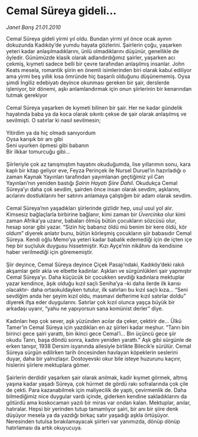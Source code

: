 # Cemal Süreya gideli...

*Janet Barış 21.01.2010*

<div class="taraf_structure_2col_1zq">
<div class="margen_n">



 <p>Cemal Süreya gideli yirmi yıl oldu. Bundan yirmi yıl önce ocak ayının dokuzunda Kadıköy’de yumdu hayata gözlerini. Şairlerin çoğu, yaşarken yeteri kadar anlaşılmadıklarını, ünlü olmadıklarını düşünür, genellikle de öyledir. Günümüzde klasik olarak adlandırdığımız şairler, yaşarken acı çekmiş, kıymeti sadece belli bir çevre tarafından anlaşılmış insanlar. John Keats mesela, romantik şiirin en önemli isimlerinden biri olarak kabul ediliyor ama yirmi beş yıllık kısa ömründe hiç başarılı olduğunu düşünememiş. Oysa şimdi İngiliz edebiyatı deyince okunması gereken bir şair, derslerde işleniyor, bir dönemi, aşkı anlamlandırmak için onun şiirlerinin bir kenarından tutmak gerekiyor <br/><br/>Cemal Süreya yaşarken de kıymeti bilinen bir şair. Her ne kadar gündelik hayatında baba ya da koca olarak sıkıntı çekse de şair olarak anlaşılmış ve sevilmişti. O satırlar ki nasıl sevilmesin; <br/><br/>Yitirdim ya da hiç olmadı sanıyordum <br/>Oysa karışık bir anı gibi <br/>Seni uyurken öpmesi gibi babanın <br/>Bir ilkkar tomurcuğu gibi... <br/><br/>Şiirleriyle çok az tanışmıştım hayatını okuduğumda, lise yıllarımın sonu, kara kaplı bir kitap geliyor eve, Feyza Perinçek ile Nursel Duruel’in hazırladığı o zaman Kaynak Yayınları tarafından yayımlanan geçtiğimiz yıl Can Yayınları’nın yeniden bastığı <i>Şairin Hayatı Şiire Dahil</i>. Okudukça Cemal Süreya’yı daha çok sevdim, şairden önce insan olarak sevdim, aşklarını, acılarını dostluklarını her satırını anlamaya çalıştığım bir adam olarak sevdim. <br/><br/>Cemal Süreya’nın yaşadıkları şiirlerinde gizlidir hep, usul usul yol alır. Kimsesiz bağlaçlarla birbirine bağlanır, kimi zaman bir <i>Üvercinka</i> olur kimi zaman Afrika’ya uzanır, babaları ölmüş bütün çocukların sözcüsü olur, hesap sorar gibi yazar. “Sizin hiç babanız öldü mü benim bir kere öldü, kör oldum” diyerek anlatır bunu, bütün körleşmiş çocukların şiir babasıdır Cemal Süreya. Kendi oğlu Memo’ya yeteri kadar babalık edemediği için de içten içe hep bir suçluluk duygusu hissetmiştir. Kızı Ayçe’nin nikâhını da kendisine haber verilmediği için görememiştir. <br/><br/>Şiir deyince, Cemal Süreya deyince Çiçek Pasajı’ndaki, Kadıköy’deki rakılı akşamlar gelir akla ve elbette kadınlar. Aşkları ve sürgünlükleri şair yapmıştır Cemal Süreya’yı. Daha küçücük bir çocukken sevdiği kadınlara mektuplar yazar kendince, âşık olduğu kızıl saçlı Seniha’ya –ki daha ilerde ilk karısı olacaktır- daha ortaokuldayken tutulur, ilk satırları bu kızıl saçlı kıza... “Seni sevdiğim anda her şeyim kızıl oldu, masmavi defterime kızıl satırlar doldu” diyerek ifşa eder duygularını. Satırlar çok kızıl olunca yaşça büyük bir arkadaşı uyarır, “yahu ne yapıyorsun sana komünist derler” diye. <br/><br/>Kadınları hep çok sever, aşk yüzünden acılar da çeker, çektirir de... Ülkü Tamer’in Cemal Süreya için yazdıkları en az şiirleri kadar meşhur. “Tanrı bin birinci gece şairi yarattı, bin ikinci gece Cemal’i... Bin üçüncü gece şiir okudu Tanrı, başa döndü sonra, kadını yeniden yarattı.” Aşk gibi sürgünle de erken tanışır, 1938 Dersim isyanında ailesiyle birlikte Bilecik’e sürülür. Cemal Süreya sürgün edilirken tarih öncesinden havlayan köpeklerin seslerini duyar, daha bir yalnızlaşır. Dostoyevski okur bile isteye huzurunu kaçırır, hislerini şiirlere mektuplara gömer. <br/><br/>Şairlerin derdidir yaşarken şair olarak anılmak, kadir kıymet görmek, altmış yaşına kadar yaşadı Süreya, çok hürmet de gördü rakı sofralarında çok çile de çekti. Para kazanabilmek için maliyecilik de yaptı, çevirmenlik de. Daha bilmediğimiz nice duygular vardı içinde, giderken kendine sakladıklarını da götürdü ama koskocaman yazılı bir miras var ondan kalan. Mektuplar, anılar, hatıralar. Hepsi bir yerinden tutup tamamlıyor şairi, bir anı bir şiire denk düşüyor mesela ya da yazdığı birkaç satır yaşadığı aşkla örtüşüyor. Neresinden tutulsa bırakılamayacak şiirleri var yanımızda, dönüp dönüp hatırlaması da artık okuyucuya.</p>
<br/>
<br/>
<br/>



<br/>


<div id="taraf_not">
</div>

</div>


</div>
